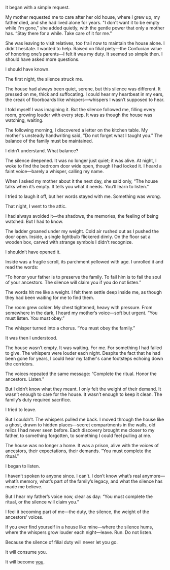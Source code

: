 It began with a simple request.

My mother requested me to care after her old house, where I grew up, my father died, and she had lived alone for years. "I don't want it to be empty while I'm gone," she added quietly, with the gentle power that only a mother has. “Stay there for a while. Take care of it for me.”

She was leaving to visit relatives, too frail now to maintain the house alone. I didn’t hesitate. I wanted to help. Raised on filial piety—the Confucian value of honoring one’s parents—I felt it was my duty. It seemed so simple then. I should have asked more questions.

I should have known.

The first night, the silence struck me.

The house had always been quiet, serene, but this silence was different. It pressed on me, thick and suffocating. I could hear my heartbeat in my ears, the creak of floorboards like whispers—whispers I wasn’t supposed to hear.

I told myself I was imagining it. But the silence followed me, filling every room, growing louder with every step. It was as though the house was watching, waiting.

The following morning, I discovered a letter on the kitchen table. My mother's unsteady handwriting said, "Do not forget what I taught you." The balance of the family must be maintained.

I didn’t understand. What balance?

The silence deepened. It was no longer just quiet; it was alive. At night, I woke to find the bedroom door wide open, though I had locked it. I heard a faint voice—barely a whisper, calling my name.

When I asked my mother about it the next day, she said only, “The house talks when it’s empty. It tells you what it needs. You’ll learn to listen.”

I tried to laugh it off, but her words stayed with me. Something was wrong.

That night, I went to the attic.

I had always avoided it—the shadows, the memories, the feeling of being watched. But I had to know.

The ladder groaned under my weight. Cold air rushed out as I pushed the door open. Inside, a single lightbulb flickered dimly. On the floor sat a wooden box, carved with strange symbols I didn’t recognize.

I shouldn’t have opened it.

Inside was a fragile scroll, its parchment yellowed with age. I unrolled it and read the words:

“To honor your father is to preserve the family. To fail him is to fail the soul of your ancestors. The silence will claim you if you do not listen.”

The words hit me like a weight. I felt them settle deep inside me, as though they had been waiting for me to find them.

The room grew colder. My chest tightened, heavy with pressure. From somewhere in the dark, I heard my mother’s voice—soft but urgent. “You must listen. You must obey.”

The whisper turned into a chorus. “You must obey the family.”

It was then I understood.

The house wasn’t empty. It was waiting. For me. For something I had failed to give. The whispers were louder each night. Despite the fact that he had been gone for years, I could hear my father's cane footsteps echoing down the corridors.

The voices repeated the same message: “Complete the ritual. Honor the ancestors. Listen.”

But I didn’t know what they meant. I only felt the weight of their demand. It wasn’t enough to care for the house. It wasn’t enough to keep it clean. The family’s duty required sacrifice.

I tried to leave.

But I couldn’t. The whispers pulled me back. I moved through the house like a ghost, drawn to hidden places—secret compartments in the walls, old relics I had never seen before. Each discovery brought me closer to my father, to something forgotten, to something I could feel pulling at me.

The house was no longer a home. It was a prison, alive with the voices of ancestors, their expectations, their demands. “You must complete the ritual.”

I began to listen.

I haven’t spoken to anyone since. I can’t. I don’t know what’s real anymore—what’s memory, what’s part of the family’s legacy, and what the silence has made me believe.

But I hear my father’s voice now, clear as day: “You must complete the ritual, or the silence will claim you.”

I feel it becoming part of me—the duty, the silence, the weight of the ancestors’ voices.

If you ever find yourself in a house like mine—where the silence hums, where the whispers grow louder each night—leave. Run. Do not listen.

Because the silence of filial duty will never let you go.

It will consume you.

It will become [you](https://unseenofficial.blogspot.com/2024/12/honoring-mothers-request.html).